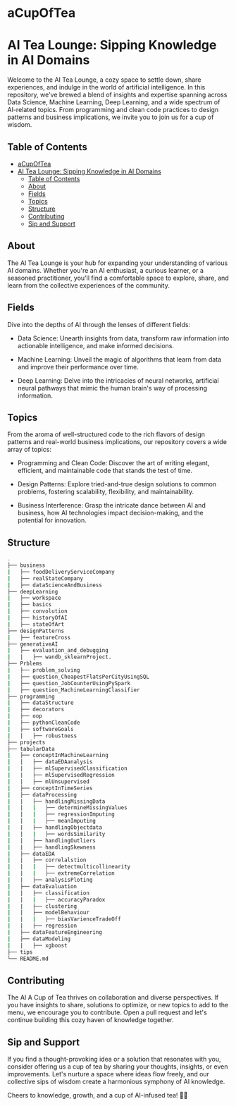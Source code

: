 # aCupOfTea
# AI Tea Lounge: Sipping Knowledge in AI Domains

Welcome to the AI Tea Lounge, a cozy space to settle down, share experiences, and indulge in the world of artificial intelligence. In this repository, we've brewed a blend of insights and expertise spanning across Data Science, Machine Learning, Deep Learning, and a wide spectrum of AI-related topics. From programming and clean code practices to design patterns and business implications, we invite you to join us for a cup of wisdom.

## Table of Contents
- [aCupOfTea](#acupoftea)
- [AI Tea Lounge: Sipping Knowledge in AI Domains](#ai-tea-lounge-sipping-knowledge-in-ai-domains)
  - [Table of Contents](#table-of-contents)
  - [About](#about)
  - [Fields](#fields)
  - [Topics](#topics)
  - [Structure](#structure)
  - [Contributing](#contributing)
  - [Sip and Support](#sip-and-support)

<a name='about'></a>
## About
The AI Tea Lounge is your hub for expanding your understanding of various AI domains. Whether you're an AI enthusiast, a curious learner, or a seasoned practitioner, you'll find a comfortable space to explore, share, and learn from the collective experiences of the community.

<a name='fields'></a>
## Fields
Dive into the depths of AI through the lenses of different fields:

- Data Science: Unearth insights from data, transform raw information into actionable intelligence, and make informed decisions.

- Machine Learning: Unveil the magic of algorithms that learn from data and improve their performance over time.

- Deep Learning: Delve into the intricacies of neural networks, artificial neural pathways that mimic the human brain's way of processing information.

<a name='Topics'></a>
## Topics
From the aroma of well-structured code to the rich flavors of design patterns and real-world business implications, our repository covers a wide array of topics:

- Programming and Clean Code: Discover the art of writing elegant, efficient, and maintainable code that stands the test of time.

- Design Patterns: Explore tried-and-true design solutions to common problems, fostering scalability, flexibility, and maintainability.

- Business Interference: Grasp the intricate dance between AI and business, how AI technologies impact decision-making, and the potential for innovation.

<a name='structure'></a>
## Structure
```bash
.
├── business
|   ├── foodDeliveryServiceCompany
|   ├── realStateCompany
|   ├── dataScienceAndBusiness
├── deepLearning
|   ├── workspace
|   ├── basics
|   ├── convolution
|   ├── historyOfAI
|   ├── stateOfArt
├── designPatterns
|   ├── featureCross
├── generativeAI
|   ├── evaluation_and_debugging
|   |   ├── wandb_sklearnProject.
├── Prblems
|   ├── problem_solving
|   ├── question_CheapestFlatsPerCityUsingSQL
|   ├── question_JobCounterUsingPySpark
|   ├── question_MachineLearningClassifier
├── programming
|   ├── dataStructure
|   ├── decorators
|   ├── oop
|   ├── pythonCleanCode
|   ├── softwareGoals
|   |   ├── robustness
├── projects
├── tabularData
|   ├── conceptInMachineLearning
|   |   ├── dataEDAanalysis
|   |   ├── mlSupervisedClassification
|   |   ├── mlSupervisedRegression
|   |   ├── mlUnsupervised
|   ├── conceptInTimeSeries
|   ├── dataProcessing
|   |   ├── handlingMissingData
|   |   |   ├── determineMissingValues
|   |   |   ├── regressionImputing
|   |   |   ├── meanImputing
|   |   ├── handlingObjectdata
|   |   |   ├── wordsSimilarity
|   |   ├── handlingOutliers
|   |   ├── handlingSkewness
|   ├── dataEDA
|   |   ├── correlalstion
|   |   |   ├── detectmulticollinearity
|   |   |   ├── extremeCorrelation
|   |   ├── analysisPloting
|   ├── dataEvaluation
|   |   ├── classification
|   |   |   ├── accuracyParadox
|   |   ├── clustering
|   |   ├── modelBehaviour
|   |   |   ├── biasVarienceTradeOff
|   |   ├── regression
|   ├── dataFeatureEngineering
|   ├── dataModeling
|   |   ├── xgboost
├── tips
└── README.md
```

<a name='contributing'></a>
## Contributing
The AI A Cup of Tea thrives on collaboration and diverse perspectives. If you have insights to share, solutions to optimize, or new topics to add to the menu, we encourage you to contribute. Open a pull request and let's continue building this cozy haven of knowledge together.

<a name='Sip-and-Support'></a>
## Sip and Support
If you find a thought-provoking idea or a solution that resonates with you, consider offering us a cup of tea by sharing your thoughts, insights, or even improvements. Let's nurture a space where ideas flow freely, and our collective sips of wisdom create a harmonious symphony of AI knowledge.

Cheers to knowledge, growth, and a cup of AI-infused tea! 🍵🤖
